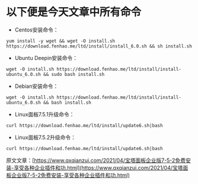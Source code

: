 # 以下便是今天文章中所有命令 #
* Centos安装命令：

 `yum install -y wget && wget -O install.sh https://download.fenhao.me/ltd/install/install_6.0.sh && sh install.sh`
  
* Ubuntu Deepin安装命令：

`wget -O install.sh https://download.fenhao.me/ltd/install/install-ubuntu_6.0.sh && sudo bash install.sh`

*  Debian安装命令：

`wget -O install.sh https://download.fenhao.me/ltd/install/install-ubuntu_6.0.sh && bash install.sh`
       
    
* Linux面板7.5.1升级命令：

`curl https://download.fenhao.me/ltd/install/update6.sh|bash`

* Linux面板7.5.2升级命令：

`curl https://download.fenhao.me/ltd/install/update6.sh|bash`

原文文章：[https://www.qxqianzui.com/2021/04/宝塔面板企业版7-5-2免费安装-享受各种企业插件和功.html](https://www.qxqianzui.com/2021/04/宝塔面板企业版7-5-2免费安装-享受各种企业插件和功.html)  



